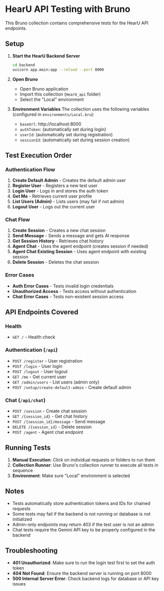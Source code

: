 # HearU API Testing with Bruno

This Bruno collection contains comprehensive tests for the HearU API endpoints.

## Setup

1. **Start the HearU Backend Server**
   ```bash
   cd backend
   uvicorn app.main:app --reload --port 8000
   ```

2. **Open Bruno**
   - Open Bruno application
   - Import this collection (`HearU_api` folder)
   - Select the "Local" environment

3. **Environment Variables**
   The collection uses the following variables (configured in `environments/Local.bru`):
   - `baseUrl`: http://localhost:8000
   - `authToken`: (automatically set during login)
   - `userId`: (automatically set during registration)
   - `sessionId`: (automatically set during session creation)

## Test Execution Order

### Authentication Flow
1. **Create Default Admin** - Creates the default admin user
2. **Register User** - Registers a new test user
3. **Login User** - Logs in and stores the auth token
4. **Get Me** - Retrieves current user profile
5. **List Users (Admin)** - Lists users (may fail if not admin)
6. **Logout User** - Logs out the current user

### Chat Flow
1. **Create Session** - Creates a new chat session
2. **Send Message** - Sends a message and gets AI response
3. **Get Session History** - Retrieves chat history
4. **Agent Chat** - Uses the agent endpoint (creates session if needed)
5. **Agent Chat Existing Session** - Uses agent endpoint with existing session
6. **Delete Session** - Deletes the chat session

### Error Cases
- **Auth Error Cases** - Tests invalid login credentials
- **Unauthorized Access** - Tests access without authentication
- **Chat Error Cases** - Tests non-existent session access

## API Endpoints Covered

### Health
- `GET /` - Health check

### Authentication (`/api`)
- `POST /register` - User registration
- `POST /login` - User login
- `POST /logout` - User logout
- `GET /me` - Get current user
- `GET /admin/users` - List users (admin only)
- `POST /setup/create-default-admin` - Create default admin

### Chat (`/api/chat`)
- `POST /session` - Create chat session
- `GET /{session_id}` - Get chat history
- `POST /{session_id}/message` - Send message
- `DELETE /{session_id}` - Delete session
- `POST /agent` - Agent chat endpoint

## Running Tests

1. **Manual Execution**: Click on individual requests or folders to run them
2. **Collection Runner**: Use Bruno's collection runner to execute all tests in sequence
3. **Environment**: Make sure "Local" environment is selected

## Notes

- Tests automatically store authentication tokens and IDs for chained requests
- Some tests may fail if the backend is not running or database is not initialized
- Admin-only endpoints may return 403 if the test user is not an admin
- Chat tests require the Gemini API key to be properly configured in the backend

## Troubleshooting

- **401 Unauthorized**: Make sure to run the login test first to set the auth token
- **404 Not Found**: Ensure the backend server is running on port 8000
- **500 Internal Server Error**: Check backend logs for database or API key issues
